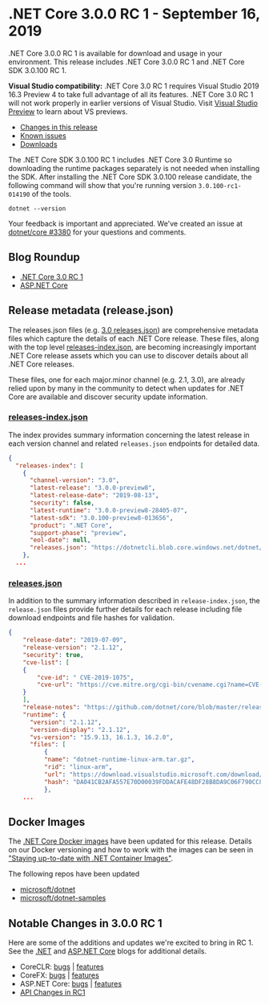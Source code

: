 # .NET Core 3.0.0 RC 1 - September 16, 2019

.NET Core 3.0.0 RC 1 is available for download and usage in your environment. This release includes .NET Core 3.0.0 RC 1 and .NET Core SDK 3.0.100 RC 1.

**Visual Studio compatibility:** .NET Core 3.0 RC 1 requires Visual Studio 2019 16.3 Preview 4 to take full advantage of all its features. .NET Core 3.0 RC 1 will not work properly in earlier versions of Visual Studio. Visit [Visual Studio Preview](https://visualstudio.microsoft.com/vs/preview/) to learn about VS previews.

* [Changes in this release](#notable-changes-in-300-rc-1)
* [Known issues](3.0.0-preview-known-issues.md)
* [Downloads](https://dotnet.microsoft.com/download/dotnet-core/3.0)

The .NET Core SDK 3.0.100 RC 1 includes .NET Core 3.0 Runtime so downloading the runtime packages separately is not needed when installing the SDK. After installing the .NET Core SDK 3.0.100 release candidate, the following command will show that you're running version `3.0.100-rc1-014190` of the tools.

`dotnet --version`

Your feedback is important and appreciated. We've created an issue at [dotnet/core #3380](https://github.com/dotnet/core/issues/3380) for your questions and comments.

## Blog Roundup

* [.NET Core 3.0 RC 1][dotnet-blog]
* [ASP.NET Core][aspnet-blog]

## Release metadata (release.json)

The releases.json files (e.g. [3.0 releases.json](https://dotnetcli.blob.core.windows.net/dotnet/release-metadata/3.0/releases.json)) are comprehensive metadata files which capture the details of each .NET Core release. These files, along with the top level [releases-index.json](https://dotnetcli.blob.core.windows.net/dotnet/release-metadata/releases-index.json), are becoming increasingly important .NET Core release assets which you can use to discover details about all .NET Core releases.

These files, one for each major.minor channel (e.g. 2.1, 3.0), are already relied upon by many in the community to detect when updates for .NET Core are available and discover security update information.

### [releases-index.json](https://dotnetcli.blob.core.windows.net/dotnet/release-metadata/releases-index.json)

The index provides summary information concerning the latest release in each version channel and related `releases.json` endpoints for detailed data.

```JSON
{
  "releases-index": [
    {
      "channel-version": "3.0",
      "latest-release": "3.0.0-preview8",
      "latest-release-date": "2019-08-13",
      "security": false,
      "latest-runtime": "3.0.0-preview8-28405-07",
      "latest-sdk": "3.0.100-preview8-013656",
      "product": ".NET Core",
      "support-phase": "preview",
      "eol-date": null,
      "releases.json": "https://dotnetcli.blob.core.windows.net/dotnet/release-metadata/3.0/releases.json"
    },
  ...
```

### [releases.json](https://dotnetcli.blob.core.windows.net/dotnet/release-metadata/2.1/releases.json)

In addition to the summary information described in `release-index.json`, the `release.json` files provide further details for each release including file download endpoints and file hashes for validation.

```JSON
{
    "release-date": "2019-07-09",
    "release-version": "2.1.12",
    "security": true,
    "cve-list": [
    {
        "cve-id": " CVE-2019-1075",
        "cve-url": "https://cve.mitre.org/cgi-bin/cvename.cgi?name=CVE-2019-1075"
    }
    ],
    "release-notes": "https://github.com/dotnet/core/blob/master/release-notes/2.1/2.1.12/2.1.12.md",
    "runtime": {
      "version": "2.1.12",
      "version-display": "2.1.12",
      "vs-version": "15.9.13, 16.1.3, 16.2.0",
      "files": [
          {
          "name": "dotnet-runtime-linux-arm.tar.gz",
          "rid": "linux-arm",
          "url": "https://download.visualstudio.microsoft.com/download/pr/f759670e-1f8d-4f1a-8eb7-58b95f94c68c/69eca04ca138dc6c3caa160bd1b891d1/dotnet-runtime-2.1.12-linux-arm.tar.gz",
          "hash": "DA041CB2AFA557E70D00039FDDACAFE48DF28B8DA9C06F790CC841ECABA496F00880EF3349731860835007FA12F0AEF7D50D5EB200297AF5E37F4503C62ACECA"
          },
    ...
```

## Docker Images

The [.NET Core Docker images](https://hub.docker.com/r/microsoft/dotnet/) have been updated for this release. Details on our Docker versioning and how to work with the images can be seen in ["Staying up-to-date with .NET Container Images"](https://blogs.msdn.microsoft.com/dotnet/2018/06/18/staying-up-to-date-with-net-container-images/).

The following repos have been updated

* [microsoft/dotnet](https://hub.docker.com/r/microsoft/dotnet)
* [microsoft/dotnet-samples](https://hub.docker.com/r/microsoft/dotnet-samples)

## Notable Changes in 3.0.0 RC 1

Here are some of the additions and updates we're excited to bring in RC 1. See the [.NET][dotnet-blog] and [ASP.NET Core][aspnet-blog] blogs for additional details.

* CoreCLR: [bugs][coreclr_bugs] | [features][coreclr_features]
* CoreFX: [bugs][corefx_bugs] | [features][corefx_features]
* ASP.NET Core: [bugs][aspnet_bugs] | [features][aspnet_features]
* [API Changes in RC1](https://github.com/dotnet/core/tree/master/release-notes/3.0/preview/api-diff/rc1)

[blob-runtime]: https://dotnetcli.blob.core.windows.net/dotnet/Runtime/
[blob-sdk]: https://dotnetcli.blob.core.windows.net/dotnet/Sdk/
[release-notes]: https://github.com/dotnet/core/blob/master/release-notes/3.0/preview/3.0.0-rc1.md

[//]: # ( Runtime 3.0.0-rc1-19456-20)
[dotnet-apphost-pack-x64.deb]: https://download.visualstudio.microsoft.com/download/pr/89570818-e9d7-4fd4-9294-9cefb961b4a1/c27f37b6e49974e52fcca3df1cc67de2/dotnet-apphost-pack-3.0.0-rc1-19456-20-x64.deb
[dotnet-apphost-pack-x64.rpm]: https://download.visualstudio.microsoft.com/download/pr/ee59eeb8-096e-4240-a77f-6740f3a2b3d5/488007e8860a0f57210b5fda20f0fb5c/dotnet-apphost-pack-3.0.0-rc1-19456-20-x64.rpm
[dotnet-host-x64.deb]: https://download.visualstudio.microsoft.com/download/pr/ae53cfed-94d3-4078-aa32-10dd16bfe3fa/89868caf9123d393e815d196e6656d92/dotnet-host-3.0.0-rc1-19456-20-x64.deb
[dotnet-host-x64.rpm]: https://download.visualstudio.microsoft.com/download/pr/6041b5bb-da62-4e25-b298-c89cc41e079e/f8d1fd691b9e66fe0ca5b82a0716930a/dotnet-host-3.0.0-rc1-19456-20-x64.rpm
[dotnet-hostfxr-x64.deb]: https://download.visualstudio.microsoft.com/download/pr/3d853a76-4e0c-4eb9-a851-b2145ee2c53f/ecf53f04c9c8716e01fc8d069a5d3b72/dotnet-hostfxr-3.0.0-rc1-19456-20-x64.deb
[dotnet-hostfxr-x64.rpm]: https://download.visualstudio.microsoft.com/download/pr/d08b2f78-2266-47ad-a799-fdb6e454d59c/c5a0e7c4ebd46ee0947e5a5ec99dbab6/dotnet-hostfxr-3.0.0-rc1-19456-20-x64.rpm
[dotnet-hosting-win.exe]: https://download.visualstudio.microsoft.com/download/pr/dd166010-f2af-4f48-9099-c2a8ef2aecd4/b12863ae56d58c2acb453225e06c69b3/dotnet-hosting-3.0.0-rc1.19457.4-win.exe
[dotnet-runtime-linux-arm.tar.gz]: https://download.visualstudio.microsoft.com/download/pr/5c2c453a-e032-486a-968b-7ffe40fd936a/55663cb415162575b069059675c008ab/dotnet-runtime-3.0.0-rc1-19456-20-linux-arm.tar.gz
[dotnet-runtime-linux-arm64.tar.gz]: https://download.visualstudio.microsoft.com/download/pr/406cf025-8333-4f8c-8c0c-6b46c96762a0/dfde31a9f20ef36a2d00abb4060f9220/dotnet-runtime-3.0.0-rc1-19456-20-linux-arm64.tar.gz
[dotnet-runtime-linux-musl-x64.tar.gz]: https://download.visualstudio.microsoft.com/download/pr/30782477-d2ab-4b8e-a286-45b9e984667c/a8b8eb519fd35cdbafeb8f207bdb9474/dotnet-runtime-3.0.0-rc1-19456-20-linux-musl-x64.tar.gz
[dotnet-runtime-linux-x64.tar.gz]: https://download.visualstudio.microsoft.com/download/pr/f31ff1f4-2d1f-4904-aaec-1e6da1e20390/9da05fe5c414307ef0bf95b1ae330924/dotnet-runtime-3.0.0-rc1-19456-20-linux-x64.tar.gz
[dotnet-runtime-osx-x64.pkg]: https://download.visualstudio.microsoft.com/download/pr/ea6e19c6-7d19-4e7a-aecc-51eb67c87ac7/5d58c5eedbf3ace4274e813d991be628/dotnet-runtime-3.0.0-rc1-19456-20-osx-x64.pkg
[dotnet-runtime-osx-x64.tar.gz]: https://download.visualstudio.microsoft.com/download/pr/2c808009-0ac2-4614-827e-e521873e097d/4859fcad472817c5befc500e01a49be8/dotnet-runtime-3.0.0-rc1-19456-20-osx-x64.tar.gz
[dotnet-runtime-rhel.6-x64.tar.gz]: https://download.visualstudio.microsoft.com/download/pr/8ee775d6-0e77-4557-8b0d-be9c2a713ac6/52ce6cb274fd0d71ec827abc62bea046/dotnet-runtime-3.0.0-rc1-19456-20-rhel.6-x64.tar.gz
[dotnet-runtime-win-arm.zip]: https://download.visualstudio.microsoft.com/download/pr/14ee3b74-7452-4737-b753-51cb5c2f4bc7/50e6451058272f67a34be8eb43a56e6b/dotnet-runtime-3.0.0-rc1-19456-20-win-arm.zip
[dotnet-runtime-win-x64.exe]: https://download.visualstudio.microsoft.com/download/pr/84f82674-73e8-408c-b29a-988f7ffe7ef6/8fd9c7c5f8b2518401167e53d2705a37/dotnet-runtime-3.0.0-rc1-19456-20-win-x64.exe
[dotnet-runtime-win-x64.zip]: https://download.visualstudio.microsoft.com/download/pr/8691fde3-55fc-46f4-8323-2d57e0cc7c53/a3c9fa0de0e3608e44ed3d0ffdc3ca94/dotnet-runtime-3.0.0-rc1-19456-20-win-x64.zip
[dotnet-runtime-win-x86.exe]: https://download.visualstudio.microsoft.com/download/pr/57f3a4af-5fef-4dc3-8abf-5c5d9fb73b07/19f2a1452f0cb0802ef7d05254ee2618/dotnet-runtime-3.0.0-rc1-19456-20-win-x86.exe
[dotnet-runtime-win-x86.zip]: https://download.visualstudio.microsoft.com/download/pr/aac84824-a146-4083-94d7-a4623f6e0276/d844fdc71427b8703b11ba683c88305a/dotnet-runtime-3.0.0-rc1-19456-20-win-x86.zip
[dotnet-runtime-x64.deb]: https://download.visualstudio.microsoft.com/download/pr/edfe9bce-8911-46e7-9ed3-5a7cface108d/66a8bd39eff06ead2a2c73f36ed90a17/dotnet-runtime-3.0.0-rc1-19456-20-x64.deb
[dotnet-runtime-x64.rpm]: https://download.visualstudio.microsoft.com/download/pr/08241a6b-d96a-4e5a-884f-9cfdc77df116/9917cd10738abcc3bb29436574d4ac76/dotnet-runtime-3.0.0-rc1-19456-20-x64.rpm
[dotnet-runtime-deps-centos.7-x64.rpm]: https://download.visualstudio.microsoft.com/download/pr/29e9f057-7568-4df9-9a1b-1e840d196773/41f32a4125cbfc122ef65a84866c27df/dotnet-runtime-deps-3.0.0-rc1-19456-20-centos.7-x64.rpm
[dotnet-runtime-deps-fedora.27-x64.rpm]: https://download.visualstudio.microsoft.com/download/pr/d0bfc23a-0d33-4f05-ae87-e99903180cda/ae3b8c1042223156618986dc4c7a79e6/dotnet-runtime-deps-3.0.0-rc1-19456-20-fedora.27-x64.rpm
[dotnet-runtime-deps-opensuse.42-x64.rpm]: https://download.visualstudio.microsoft.com/download/pr/1ce5911a-8dad-445d-9dd8-d0fd43977222/c349792f7612e2204b534a409f6a9012/dotnet-runtime-deps-3.0.0-rc1-19456-20-opensuse.42-x64.rpm
[dotnet-runtime-deps-oraclelinux.7-x64.rpm]: https://download.visualstudio.microsoft.com/download/pr/615ba113-0592-4426-9730-c0c832316c23/6fc48e58d932a71e0c704358018ffde9/dotnet-runtime-deps-3.0.0-rc1-19456-20-oraclelinux.7-x64.rpm
[dotnet-runtime-deps-rhel.7-x64.rpm]: https://download.visualstudio.microsoft.com/download/pr/4c82ab53-0bd8-4f16-8b86-5d61daffdb9f/648462970d7bb241d7aca52ec5503c80/dotnet-runtime-deps-3.0.0-rc1-19456-20-rhel.7-x64.rpm
[dotnet-runtime-deps-sles.12-x64.rpm]: https://download.visualstudio.microsoft.com/download/pr/ae7d8c1c-3800-4be0-9098-7f6f4b633fc2/b6ee728d89856858eb8e0fb0abd24703/dotnet-runtime-deps-3.0.0-rc1-19456-20-sles.12-x64.rpm
[dotnet-runtime-deps-x64.deb]: https://download.visualstudio.microsoft.com/download/pr/04881b4d-6976-4cc9-9048-460f48ea8b52/05a454dfd4d1da29ef183ff7fd36332c/dotnet-runtime-deps-3.0.0-rc1-19456-20-x64.deb
[dotnet-targeting-pack-x64.deb]: https://download.visualstudio.microsoft.com/download/pr/203f9489-18f5-4236-868d-faf821f4195c/0227368d71addf36cfbe7fb25444ff87/dotnet-targeting-pack-3.0.0-rc1-19456-20-x64.deb
[dotnet-targeting-pack-x64.rpm]: https://download.visualstudio.microsoft.com/download/pr/f3aed7cd-838b-43a6-8442-0fc5528bc1fa/0f5a233447763101472f4695ba3f3728/dotnet-targeting-pack-3.0.0-rc1-19456-20-x64.rpm
[netstandard-targeting-pack-osx-x64.pkg]: https://download.visualstudio.microsoft.com/download/pr/668ce5f8-99a0-42d4-b002-289e7faac539/fc61ec6e4059af4e8561425b4a9e3f34/netstandard-targeting-pack-2.1.0-rc1-19456-20-osx-x64.pkg
[netstandard-targeting-pack-x64.deb]: https://download.visualstudio.microsoft.com/download/pr/678eb2ff-4970-4612-bec0-bd43840bb76d/3396523a99feea58ccb3dfde9761a476/netstandard-targeting-pack-2.1.0-rc1-19456-20-x64.deb
[netstandard-targeting-pack-x64.rpm]: https://download.visualstudio.microsoft.com/download/pr/cbb56871-851e-45bc-a8e0-bd36524244ad/3defb6516e3dcacca11f5d0d7fa5d1a6/netstandard-targeting-pack-2.1.0-rc1-19456-20-x64.rpm
[windowsdesktop-runtime-win-x64.exe]: https://download.visualstudio.microsoft.com/download/pr/0f6a4264-38d3-4fd3-bd79-a5ae365963ad/56f0f5fd0c47984447c8355e686da831/windowsdesktop-runtime-3.0.0-rc1-19456-20-win-x64.exe
[windowsdesktop-runtime-win-x86.exe]: https://download.visualstudio.microsoft.com/download/pr/637f32e9-9c56-4e5e-b326-1fe0e7a83f2d/681e986915a6aa8070c1a3589fd70f8a/windowsdesktop-runtime-3.0.0-rc1-19456-20-win-x86.exe

[//]: # ( ASP 3.0.0-rc1.19457.4)
[aspnetcore-runtime-linux-arm.tar.gz]: https://download.visualstudio.microsoft.com/download/pr/c2a57c5e-2955-4815-a26d-591fc7273724/1c2de6c724adef9efb70b18d1fa72339/aspnetcore-runtime-3.0.0-rc1.19457.4-linux-arm.tar.gz
[aspnetcore-runtime-linux-arm64.tar.gz]: https://download.visualstudio.microsoft.com/download/pr/58745a66-c144-43d8-aa82-142e5b4f2c16/8cab4ce329f0c156a1d183991f6d3448/aspnetcore-runtime-3.0.0-rc1.19457.4-linux-arm64.tar.gz
[aspnetcore-runtime-linux-musl-x64.tar.gz]: https://download.visualstudio.microsoft.com/download/pr/60036637-9597-4155-a6dd-7c9f6646161d/a549badc03389af1bd96cd3ae781b151/aspnetcore-runtime-3.0.0-rc1.19457.4-linux-musl-x64.tar.gz
[aspnetcore-runtime-linux-x64.tar.gz]: https://download.visualstudio.microsoft.com/download/pr/32664ecb-9181-4b09-8543-e85abae5805e/227658f498f42e5d278f1e41d8f2bcba/aspnetcore-runtime-3.0.0-rc1.19457.4-linux-x64.tar.gz
[aspnetcore-runtime-osx-x64.tar.gz]: https://download.visualstudio.microsoft.com/download/pr/4d3e1e0d-114a-4cc1-b5d7-575b25ba6217/fe9447448c1cf2cd7d29438531714fdc/aspnetcore-runtime-3.0.0-rc1.19457.4-osx-x64.tar.gz
[aspnetcore-runtime-rh.rhel.7-x64.rpm]: https://download.visualstudio.microsoft.com/download/pr/4e2b870d-7ebd-441f-8eea-ff4d987ffccf/73cbb931c01adc6e7cd348b5478cc900/aspnetcore-runtime-3.0.0-rc1.19457.4-rh.rhel.7-x64.rpm
[aspnetcore-runtime-win-arm.zip]: https://download.visualstudio.microsoft.com/download/pr/4d0e94b4-5fe4-4fc5-ba1a-0e6f8db53a2b/999c0a734a5b05c936df5a1526b91f8f/aspnetcore-runtime-3.0.0-rc1.19457.4-win-arm.zip
[aspnetcore-runtime-win-x64.exe]: https://download.visualstudio.microsoft.com/download/pr/e8813915-1e31-438d-9544-4cb9e8ad2f8b/4ef958d6d5bd63e0203bc537adf4eabf/aspnetcore-runtime-3.0.0-rc1.19457.4-win-x64.exe
[aspnetcore-runtime-win-x64.zip]: https://download.visualstudio.microsoft.com/download/pr/306ab073-1b21-497b-ae42-5cc795c4e2d6/7a15ae462ee7d603bc2f6b19692abd11/aspnetcore-runtime-3.0.0-rc1.19457.4-win-x64.zip
[aspnetcore-runtime-win-x86.exe]: https://download.visualstudio.microsoft.com/download/pr/cba49d03-4b3d-4e11-8a59-3eaa35777ac5/3bf53e4d25798a8102f42958798ff694/aspnetcore-runtime-3.0.0-rc1.19457.4-win-x86.exe
[aspnetcore-runtime-win-x86.zip]: https://download.visualstudio.microsoft.com/download/pr/28707924-b17e-4c00-8e3b-322b44b5d209/b2861043c019ef165bfc5214580bf5b8/aspnetcore-runtime-3.0.0-rc1.19457.4-win-x86.zip
[aspnetcore-runtime-x64.deb]: https://download.visualstudio.microsoft.com/download/pr/c93b2f57-00d9-4e4f-85b9-af7358391b4f/ae897e85f63f502a6b2994b00dacbb71/aspnetcore-runtime-3.0.0-rc1.19457.4-x64.deb
[aspnetcore-runtime-x64.rpm]: https://download.visualstudio.microsoft.com/download/pr/cb972d1d-fb43-428f-9a4f-842ab8294f3d/f8f442d75484a37df811cda95dc17346/aspnetcore-runtime-3.0.0-rc1.19457.4-x64.rpm
[aspnetcore-targeting-pack.deb]: https://download.visualstudio.microsoft.com/download/pr/ba4d0236-d8d6-4362-bff8-8099e423b42c/219425842ab4758d33bbedc068aaabb4/aspnetcore-targeting-pack-3.0.0-rc1.19457.4.deb
[aspnetcore-targeting-pack.rpm]: https://download.visualstudio.microsoft.com/download/pr/7be78bb0-be61-4fda-94c9-1d0a71baa564/c3d2b7e18b4471083ff4e6ae7ae4e255/aspnetcore-targeting-pack-3.0.0-rc1.19457.4.rpm
[dotnet-hosting-win.exe]: https://download.visualstudio.microsoft.com/download/pr/dd166010-f2af-4f48-9099-c2a8ef2aecd4/b12863ae56d58c2acb453225e06c69b3/dotnet-hosting-3.0.0-rc1.19457.4-win.exe

[//]: # ( SDK 3.0.100-rc1-014190 )
[dotnet-sdk-linux-arm.tar.gz]: https://download.visualstudio.microsoft.com/download/pr/29f1b10f-758f-44fb-b14c-49833e5379aa/c259e43ccc84a77fdf4ab5feea6774b3/dotnet-sdk-3.0.100-rc1-014190-linux-arm.tar.gz
[dotnet-sdk-linux-arm64.tar.gz]: https://download.visualstudio.microsoft.com/download/pr/19cc5d2e-6794-401a-8b57-29a96cbf21b5/f1de24385a2b5a8fcbebab3af9ec07c4/dotnet-sdk-3.0.100-rc1-014190-linux-arm64.tar.gz
[dotnet-sdk-linux-musl-x64.tar.gz]: https://download.visualstudio.microsoft.com/download/pr/8dc8c097-42c9-4f29-ae72-90a32853fc91/a29f57092596e7e4a569ed692529dd27/dotnet-sdk-3.0.100-rc1-014190-linux-musl-x64.tar.gz
[dotnet-sdk-linux-x64.tar.gz]: https://download.visualstudio.microsoft.com/download/pr/b81a2bd3-a8a4-4c7e-bd69-030f412ff7b4/3fc5f2c0481313daf2e18c348362ff3f/dotnet-sdk-3.0.100-rc1-014190-linux-x64.tar.gz
[dotnet-sdk-osx-x64.pkg]: https://download.visualstudio.microsoft.com/download/pr/fa3375a4-e275-4730-ac9c-7521ebd53e0b/f911765e7fa24c37153ab11f453db756/dotnet-sdk-3.0.100-rc1-014190-osx-x64.pkg
[dotnet-sdk-osx-x64.tar.gz]: https://download.visualstudio.microsoft.com/download/pr/33d9625e-88ba-4854-817b-81e436c2cbab/81084c2a1c8b6d5749ea98c19aca7fc6/dotnet-sdk-3.0.100-rc1-014190-osx-x64.tar.gz
[dotnet-sdk-rhel.6-x64.tar.gz]: https://download.visualstudio.microsoft.com/download/pr/2c907fd7-74da-4552-bdd2-9fb0338335bc/999f25064eb476385a893f138503c9ac/dotnet-sdk-3.0.100-rc1-014190-rhel.6-x64.tar.gz
[dotnet-sdk-win-arm.zip]: https://download.visualstudio.microsoft.com/download/pr/9b1b3f16-463c-48f5-b6a8-395d2c48d144/afb7c0cbe4c8e97d032ae3ea8a5e7e7a/dotnet-sdk-3.0.100-rc1-014190-win-arm.zip
[dotnet-sdk-win-x64.exe]: https://download.visualstudio.microsoft.com/download/pr/1dc9d885-52a1-4dec-8e08-2ed214292057/f383194c854a787a4c96403b72ceb738/dotnet-sdk-3.0.100-rc1-014190-win-x64.exe
[dotnet-sdk-win-x64.zip]: https://download.visualstudio.microsoft.com/download/pr/10927870-88e5-4b7d-9a5b-1a7cb46a98c0/c17f892b315e5f44052c30cd2eb21023/dotnet-sdk-3.0.100-rc1-014190-win-x64.zip
[dotnet-sdk-win-x86.exe]: https://download.visualstudio.microsoft.com/download/pr/033aee99-976e-4c8b-ac57-6dd0d1c3f9de/dd83cb8577c32a40a54d904bbda2dc57/dotnet-sdk-3.0.100-rc1-014190-win-x86.exe
[dotnet-sdk-win-x86.zip]: https://download.visualstudio.microsoft.com/download/pr/5b08880a-938d-47a9-88c2-5a4a54e7c405/8180a0c22018c01be4dadf72e5cfb269/dotnet-sdk-3.0.100-rc1-014190-win-x86.zip
[dotnet-sdk-x64.deb]: https://download.visualstudio.microsoft.com/download/pr/545d7ba2-0e87-4117-9556-4e518cf32d91/8291e4e4e32b5d9bf1c4bd0cdea5eb5c/dotnet-sdk-3.0.100-rc1-014190-x64.deb
[dotnet-sdk-x64.rpm]: https://download.visualstudio.microsoft.com/download/pr/13f17368-89a4-41c6-beb4-9da9be2eb581/b836bf1402bba510c7fb8cf2afce3473/dotnet-sdk-3.0.100-rc1-014190-x64.rpm

[checksums]: https://dotnetcli.blob.core.windows.net/dotnet/checksums/3.0.0-rc1-sha.txt

[linux-install]: https://docs.microsoft.com/dotnet/core/install/linux
[linux-setup]: https://github.com/dotnet/core/blob/master/Documentation/linux-setup.md

[dotnet-blog]: https://devblogs.microsoft.com/dotnet/announcing-net-core-3-0-release-candidate-1/
[aspnet-blog]: https://devblogs.microsoft.com/aspnet/asp-net-core-and-blazor-updates-in-net-core-3-0-release-candidate-1/
[ef-blog]: https://devblogs.microsoft.com/dotnet/announcing-entity-framework-core-3-0-rc-1-and-entity-framework-6-3-rc-1

[aspnet_bugs]: https://github.com/aspnet/AspNetCore/issues?q=is%3Aissue+milestone%3A3.0.0+label%3ADone+label%3Abug
[aspnet_features]: https://github.com/aspnet/AspNetCore/issues?q=is%3Aissue+milestone%3A3.0.0+label%3ADone+label%3Aenhancement
[coreclr_bugs]: https://github.com/dotnet/coreclr/issues?utf8=%E2%9C%93&q=is%3Aissue+milestone%3A3.0+label%3Abug+
[coreclr_features]: https://github.com/dotnet/coreclr/issues?q=is%3Aissue+milestone%3A3.0+label%3Aenhancement
[corefx_bugs]: https://github.com/dotnet/corefx/issues?q=is%3Aissue+milestone%3A3.0+label%3Abug
[corefx_features]: https://github.com/dotnet/corefx/issues?q=is%3Aissue+milestone%3A3.0+label%3Aenhancement
